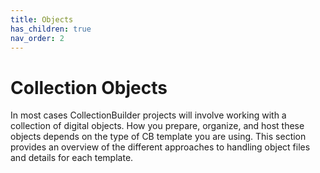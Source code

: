 ```yaml
---
title: Objects
has_children: true
nav_order: 2
---
```


# Collection Objects

In most cases CollectionBuilder projects will involve working with a collection of digital objects.
How you prepare, organize, and host these objects depends on the type of CB template you are using. 
This section provides an overview of the different approaches to handling object files and details for each template. 
